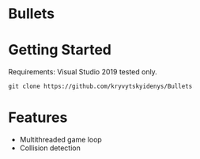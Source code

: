 # Bullets

# Getting Started
Requirements: Visual Studio 2019 tested only.

`git clone https://github.com/kryvytskyidenys/Bullets`

# Features
- Multithreaded game loop
- Collision detection
